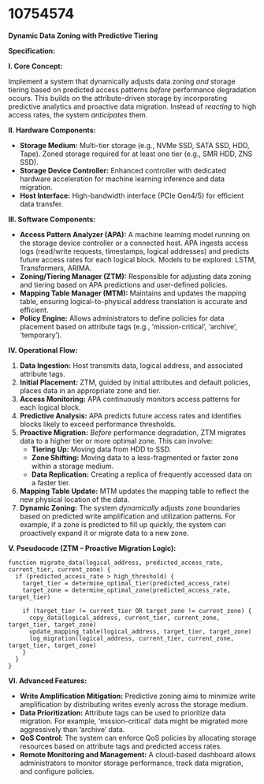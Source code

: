 # 10754574

**Dynamic Data Zoning with Predictive Tiering**

**Specification:**

**I. Core Concept:**

Implement a system that dynamically adjusts data zoning *and* storage tiering based on predicted access patterns *before* performance degradation occurs. This builds on the attribute-driven storage by incorporating predictive analytics and proactive data migration.  Instead of *reacting* to high access rates, the system *anticipates* them.

**II. Hardware Components:**

*   **Storage Medium:** Multi-tier storage (e.g., NVMe SSD, SATA SSD, HDD, Tape).  Zoned storage required for at least one tier (e.g., SMR HDD, ZNS SSD).
*   **Storage Device Controller:** Enhanced controller with dedicated hardware acceleration for machine learning inference and data migration.
*   **Host Interface:** High-bandwidth interface (PCIe Gen4/5) for efficient data transfer.

**III. Software Components:**

*   **Access Pattern Analyzer (APA):**  A machine learning model running on the storage device controller or a connected host.  APA ingests access logs (read/write requests, timestamps, logical addresses) and predicts future access rates for each logical block.  Models to be explored:  LSTM, Transformers, ARIMA.
*   **Zoning/Tiering Manager (ZTM):**  Responsible for adjusting data zoning and tiering based on APA predictions and user-defined policies.
*   **Mapping Table Manager (MTM):**  Maintains and updates the mapping table, ensuring logical-to-physical address translation is accurate and efficient.
*   **Policy Engine:**  Allows administrators to define policies for data placement based on attribute tags (e.g., ‘mission-critical’, ‘archive’, ‘temporary’).

**IV. Operational Flow:**

1.  **Data Ingestion:** Host transmits data, logical address, and associated attribute tags.
2.  **Initial Placement:** ZTM, guided by initial attributes and default policies, places data in an appropriate zone and tier.
3.  **Access Monitoring:** APA continuously monitors access patterns for each logical block.
4.  **Predictive Analysis:** APA predicts future access rates and identifies blocks likely to exceed performance thresholds.
5.  **Proactive Migration:** *Before* performance degradation, ZTM migrates data to a higher tier or more optimal zone. This can involve:
    *   **Tiering Up:** Moving data from HDD to SSD.
    *   **Zone Shifting:** Moving data to a less-fragmented or faster zone within a storage medium.
    *   **Data Replication:** Creating a replica of frequently accessed data on a faster tier.
6.  **Mapping Table Update:** MTM updates the mapping table to reflect the new physical location of the data.
7.  **Dynamic Zoning:** The system *dynamically* adjusts zone boundaries based on predicted write amplification and utilization patterns.  For example, if a zone is predicted to fill up quickly, the system can proactively expand it or migrate data to a new zone.

**V. Pseudocode (ZTM – Proactive Migration Logic):**

```
function migrate_data(logical_address, predicted_access_rate, current_tier, current_zone) {
  if (predicted_access_rate > high_threshold) {
    target_tier = determine_optimal_tier(predicted_access_rate)
    target_zone = determine_optimal_zone(predicted_access_rate, target_tier)

    if (target_tier != current_tier OR target_zone != current_zone) {
      copy_data(logical_address, current_tier, current_zone, target_tier, target_zone)
      update_mapping_table(logical_address, target_tier, target_zone)
      log_migration(logical_address, current_tier, current_zone, target_tier, target_zone)
    }
  }
}
```

**VI. Advanced Features:**

*   **Write Amplification Mitigation:** Predictive zoning aims to minimize write amplification by distributing writes evenly across the storage medium.
*   **Data Prioritization:** Attribute tags can be used to prioritize data migration. For example, ‘mission-critical’ data might be migrated more aggressively than ‘archive’ data.
*   **QoS Control:** The system can enforce QoS policies by allocating storage resources based on attribute tags and predicted access rates.
*   **Remote Monitoring and Management:** A cloud-based dashboard allows administrators to monitor storage performance, track data migration, and configure policies.